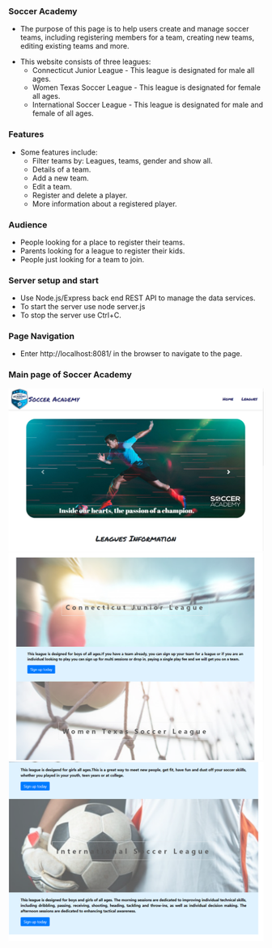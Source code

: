 ### Soccer Academy

- The purpose of this page is to help users create and manage soccer teams, including registering members for a team, creating new teams, editing existing teams and more.

+ This website consists of three leagues:
    + Connecticut Junior League - This league is designated for male all ages. 
    + Women Texas Soccer League - This league is designated for female all ages.
    + International Soccer League - This league is designated for male and female of all ages. 

### Features

+ Some features include:
    + Filter teams by: Leagues, teams, gender and show all.
    + Details of a team.
    + Add a new team.  
    + Edit a team.
    + Register and delete a player.
    + More information about a registered player.  
    
### Audience

- People looking for a place to register their teams.
- Parents looking for a league to register their kids.
- People just looking for a team to join. 

### Server setup and start

- Use Node.js/Express back end REST API to manage the data services.
- To start the server use node server.js
- To stop the server use Ctrl+C.

### Page Navigation
- Enter http://localhost:8081/  in the browser to navigate to the page.

### Main page of Soccer Academy
![Soccer Academy](public/images/indexSnippet.PNG?raw=true "Socccer Academy")
![Soccer Academy](public/images/indexSnippet2.PNG?raw=true "Socccer Academy")
![Soccer Academy](public/images/indexSnippet3.PNG?raw=true "Socccer Academy")
